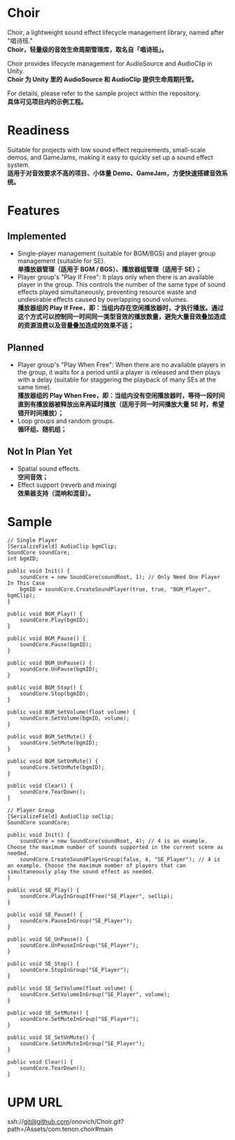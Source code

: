 # Choir
Choir, a lightweight sound effect lifecycle management library, named after "唱诗班."<br/>
**Choir，轻量级的音效生命周期管理库，取名自「唱诗班」。**

Choir provides lifecycle management for AudioSource and AudioClip in Unity.<br/>
**Choir 为 Unity 里的 AudioSource 和 AudioClip 提供生命周期托管。**

For details, please refer to the sample project within the repository.<br/>
**具体可见项目内的示例工程。**

# Readiness
Suitable for projects with low sound effect requirements, small-scale demos, and GameJams, making it easy to quickly set up a sound effect system.<br/>
**适用于对音效要求不高的项目、小体量 Demo、GameJam，方便快速搭建音效系统。**

# Features
## Implemented
* Single-player management (suitable for BGM/BGS) and player group management (suitable for SE).<br/>
  **单播放器管理（适用于 BGM / BGS）、播放器组管理（适用于 SE）；** <br/>
* Player group's "Play If Free": It plays only when there is an available player in the group. This controls the number of the same type of sound effects played simultaneously, preventing resource waste and undesirable effects caused by overlapping sound volumes. <br/>
  **播放器组的 Play If Free，即：当组内存在空闲播放器时，才执行播放。通过这个方式可以控制同一时间同一类型音效的播放数量，避免大量音效叠加造成的资源浪费以及音量叠加造成的效果不适；** <br/>

## Planned
* Player group's "Play When Free": When there are no available players in the group, it waits for a period until a player is released and then plays with a delay (suitable for staggering the playback of many SEs at the same time).<br/>
 **播放器组的 Play When Free，即：当组内没有空闲播放器时，等待一段时间直到有播放器被释放出来再延时播放（适用于同一时间播放大量 SE 时，希望错开时间播放）；** <br/>
* Loop groups and random groups. <br/>
  **循环组、随机组；** <br/>

## Not In Plan Yet
* Spatial sound effects.<br/>
  **空间音效；** <br/>
* Effect support (reverb and mixing)<br/>
  **效果器支持（混响和混音）。** 

# Sample
```
// Single Player
[SerializeField] AudioClip bgmClip;
SoundCore soundCore;
int bgmID;

public void Init() {
    soundCore = new SoundCore(soundRoot, 1); // Only Need One Player In This Case
    bgmID = soundCore.CreateSoundPlayer(true, true, "BGM_Player", bgmClip);
}

public void BGM_Play() {
    soundCore.Play(bgmID);
}

public void BGM_Pause() {
    soundCore.Pause(bgmID);
}

public void BGM_UnPause() {
    soundCore.UnPause(bgmID);
}

public void BGM_Stop() {
    soundCore.Stop(bgmID);
}

public void BGM_SetVolume(float volume) {
    soundCore.SetVolume(bgmID, volume);
}

public void BGM_SetMute() {
    soundCore.SetMute(bgmID);
}

public void BGM_SetUnMute() {
    soundCore.SetUnMute(bgmID);
}

public void Clear() {
    soundCore.TearDown();
}
```

```
// Player Group
[SerializeField] AudioClip seClip;
SoundCore soundCore;

public void Init() {
    soundCore = new SoundCore(soundRoot, 4); // 4 is an example. Choose the maximum number of sounds supported in the current scene as needed.
    soundCore.CreateSoundPlayerGroup(false, 4, "SE_Player"); // 4 is an example. Choose the maximum number of players that can simultaneously play the sound effect as needed.
}

public void SE_Play() {
    soundCore.PlayInGroupIfFree("SE_Player", seClip);
}

public void SE_Pause() {
    soundCore.PauseInGroup("SE_Player");
}

public void SE_UnPause() {
    soundCore.UnPauseInGroup("SE_Player");
}

public void SE_Stop() {
    soundCore.StopInGroup("SE_Player");
}

public void SE_SetVolume(float volume) {
    soundCore.SetVolumeInGroup("SE_Player", volume);
}

public void SE_SetMute() {
    soundCore.SetMuteInGroup("SE_Player");
}

public void SE_SetUnMute() {
    soundCore.SetUnMuteInGroup("SE_Player");
}

public void Clear() {
    soundCore.TearDown();
}
```

# UPM URL
ssh://git@github.com/onovich/Choir.git?path=/Assets/com.tenon.choir#main

